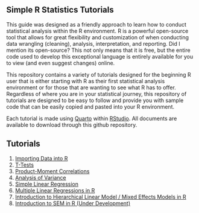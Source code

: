 ## Simple R Statistics Tutorials

This guide was designed as a friendly approach to learn how to conduct statistical analysis within the R environment. R is a powerful open-source tool that allows for great flexibility and customization of when conducting data wrangling (cleaning), analysis, interpretation, and reporting. Did I mention its open-source? This not only means that it is free, but the entire code used to develop this exceptional language is entirely available for you to view (and even suggest changes) online.

This repository contains a variety of tutorials designed for the beginning R user that is either starting with R as their first statistical analysis environment or for those that are wanting to see what R has to offer. Regardless of where you are in your statistical journey, this repository of tutorials are designed to be easy to follow and provide you with sample code that can be easily copied and pasted into your R environment.

Each tutorial is made using [Quarto](https://www.quarto.org) within [RStudio](https://www.rstudio.com). All documents are available to download through this github repository.


## Tutorials

1. [Importing Data into R](ImportingData/importingdata.md)
2. [T-Tests](T-Tests/ttests.md)
3. [Product-Moment Correlations](Correlations/correlations.md)
4. [Analysis of Variance](ANOVA/anova.md)
5. [Simple Linear Regression](SimpleRegression/simpleregression.md)
6. [Multiple Linear Regressions in R](MultipleRegression/multipleregression.md)
7. [Introduction to Hierarchical Linear Model / Mixed Effects Models in R](HLM/hlm.md)
8. [Introduction to SEM in R (Under Development)]()
